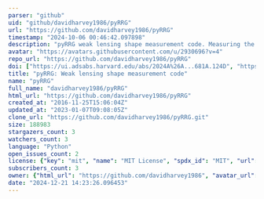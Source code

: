 ```yaml
---
parser: "github"
uid: "github/davidharvey1986/pyRRG"
url: "https://github.com/davidharvey1986/pyRRG"
timestamp: "2024-10-06 00:46:42.097898"
description: "pyRRG weak lensing shape measurement code. Measuring the 2nd and 4th order moments it uses a TinyTim model to correct for PSF distortions. It is invariant to number exposures, ortientation of the drizzle images. Using a machine learning algorithm it automatically star and galaxy classifies, howeve the user is able to do this manually if not accurate enough. For more see https://arxiv.org/abs/astro-ph/9905090. For bugs please report them to https://github.com/davidharvey1986/pyRRG or contact harvey@lorentz.leidenuniv.nl"
avatar: "https://avatars.githubusercontent.com/u/2930696?v=4"
repo_url: "https://github.com/davidharvey1986/pyRRG"
doi: ["https://ui.adsabs.harvard.edu/abs/2024A%26A...681A.124D", "https://ui.adsabs.harvard.edu/abs/2024MNRAS.529..802H", "https://ui.adsabs.harvard.edu/abs/2024ascl.soft09020H/abstract"]
title: "pyRRG: Weak lensing shape measurement code"
name: "pyRRG"
full_name: "davidharvey1986/pyRRG"
html_url: "https://github.com/davidharvey1986/pyRRG"
created_at: "2016-11-25T15:06:04Z"
updated_at: "2023-01-07T09:08:05Z"
clone_url: "https://github.com/davidharvey1986/pyRRG.git"
size: 188983
stargazers_count: 3
watchers_count: 3
language: "Python"
open_issues_count: 2
license: {"key": "mit", "name": "MIT License", "spdx_id": "MIT", "url": "https://api.github.com/licenses/mit", "node_id": "MDc6TGljZW5zZTEz"}
subscribers_count: 3
owner: {"html_url": "https://github.com/davidharvey1986", "avatar_url": "https://avatars.githubusercontent.com/u/2930696?v=4", "login": "davidharvey1986", "type": "User"}
date: "2024-12-21 14:23:26.096453"
---
```

